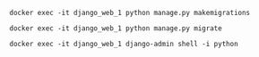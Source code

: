  ```docker exec -it django_web_1 python manage.py makemigrations```

 ```docker exec -it django_web_1 python manage.py migrate```
 
```docker exec -it django_web_1 django-admin shell -i python```